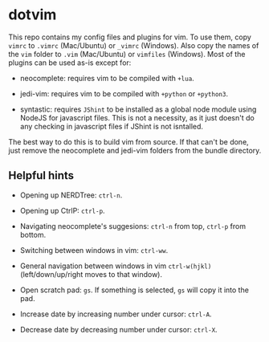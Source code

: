 # dotvim

This repo contains my config files and plugins for vim. To use them, copy
`vimrc` to `.vimrc` (Mac/Ubuntu) or `_vimrc` (Windows). Also copy the names of
the `vim` folder to `.vim` (Mac/Ubuntu) or `vimfiles` (Windows). Most of the
plugins can be used as-is except for:

- neocomplete: requires vim to be compiled with `+lua`.

- jedi-vim: requires vim to be compiled with `+python` or `+python3`.

- syntastic: requires `JShint` to be installed as a global node module using
  NodeJS for javascript files. This is not a necessity, as it just doesn't do
  any checking in javascript files if JShint is not isntalled.

The best way to do this is to build vim from source. If that can't be done,
just remove the neocomplete and jedi-vim folders from the bundle directory.

## Helpful hints

- Opening up NERDTree: `ctrl-n`.

- Opening up CtrlP: `ctrl-p`.

- Navigating neocomplete's suggesions: `ctrl-n` from top, `ctrl-p` from bottom.

- Switching between windows in vim: `ctrl-ww`.

- General navigation between windows in vim `ctrl-w(hjkl)`
  (left/down/up/right moves to that window).

- Open scratch pad: `gs`. If something is selected, `gs` will copy it into the
  pad.

- Increase date by increasing number under cursor: `ctrl-A`.

- Decrease date by decreasing number under cursor: `ctrl-X`.

